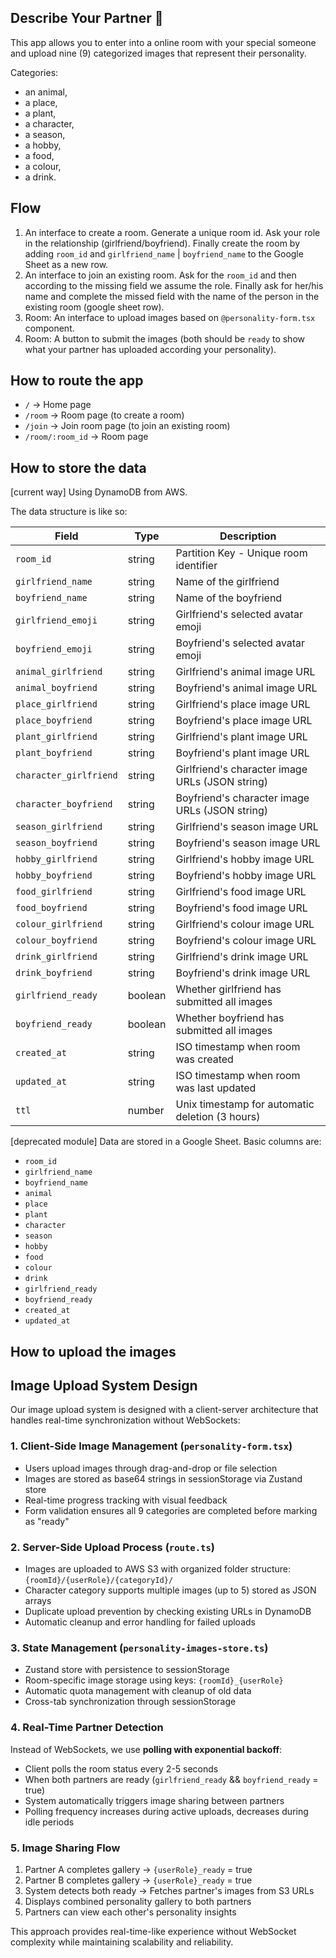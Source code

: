 ## Describe Your Partner 🤍

This app allows you to enter into a online room with your special someone and upload nine (9) categorized images that represent their personality.

Categories:

- an animal,
- a place,
- a plant,
- a character,
- a season,
- a hobby,
- a food,
- a colour,
- a drink.

## Flow

1. An interface to create a room. Generate a unique room id. Ask your role in the relationship (girlfriend/boyfriend). Finally create the room by adding `room_id` and `girlfriend_name` | `boyfriend_name` to the Google Sheet as a new row.
2. An interface to join an existing room. Ask for the `room_id` and then according to the missing field we assume the role. Finally ask for her/his name and complete the missed field with the name of the person in the existing room (google sheet row).
3. Room: An interface to upload images based on `@personality-form.tsx` component.
4. Room: A button to submit the images (both should be `ready` to show what your partner has uploaded according your personality).

## How to route the app

- `/` -> Home page
- `/room` -> Room page (to create a room)
- `/join` -> Join room page (to join an existing room)
- `/room/:room_id` -> Room page

## How to store the data

[current way]
Using DynamoDB from AWS.

The data structure is like so:

| Field                  | Type    | Description                                     |
| ---------------------- | ------- | ----------------------------------------------- |
| `room_id`              | string  | Partition Key - Unique room identifier          |
| `girlfriend_name`      | string  | Name of the girlfriend                          |
| `boyfriend_name`       | string  | Name of the boyfriend                           |
| `girlfriend_emoji`     | string  | Girlfriend's selected avatar emoji              |
| `boyfriend_emoji`      | string  | Boyfriend's selected avatar emoji               |
| `animal_girlfriend`    | string  | Girlfriend's animal image URL                   |
| `animal_boyfriend`     | string  | Boyfriend's animal image URL                    |
| `place_girlfriend`     | string  | Girlfriend's place image URL                    |
| `place_boyfriend`      | string  | Boyfriend's place image URL                     |
| `plant_girlfriend`     | string  | Girlfriend's plant image URL                    |
| `plant_boyfriend`      | string  | Boyfriend's plant image URL                     |
| `character_girlfriend` | string  | Girlfriend's character image URLs (JSON string) |
| `character_boyfriend`  | string  | Boyfriend's character image URLs (JSON string)  |
| `season_girlfriend`    | string  | Girlfriend's season image URL                   |
| `season_boyfriend`     | string  | Boyfriend's season image URL                    |
| `hobby_girlfriend`     | string  | Girlfriend's hobby image URL                    |
| `hobby_boyfriend`      | string  | Boyfriend's hobby image URL                     |
| `food_girlfriend`      | string  | Girlfriend's food image URL                     |
| `food_boyfriend`       | string  | Boyfriend's food image URL                      |
| `colour_girlfriend`    | string  | Girlfriend's colour image URL                   |
| `colour_boyfriend`     | string  | Boyfriend's colour image URL                    |
| `drink_girlfriend`     | string  | Girlfriend's drink image URL                    |
| `drink_boyfriend`      | string  | Boyfriend's drink image URL                     |
| `girlfriend_ready`     | boolean | Whether girlfriend has submitted all images     |
| `boyfriend_ready`      | boolean | Whether boyfriend has submitted all images      |
| `created_at`           | string  | ISO timestamp when room was created             |
| `updated_at`           | string  | ISO timestamp when room was last updated        |
| `ttl`                  | number  | Unix timestamp for automatic deletion (3 hours) |

[deprecated module]
Data are stored in a Google Sheet. Basic columns are:

- `room_id`
- `girlfriend_name`
- `boyfriend_name`
- `animal`
- `place`
- `plant`
- `character`
- `season`
- `hobby`
- `food`
- `colour`
- `drink`
- `girlfriend_ready`
- `boyfriend_ready`
- `created_at`
- `updated_at`

## How to upload the images

## Image Upload System Design

Our image upload system is designed with a client-server architecture that handles real-time synchronization without WebSockets:

### 1. **Client-Side Image Management** (`personality-form.tsx`)

- Users upload images through drag-and-drop or file selection
- Images are stored as base64 strings in sessionStorage via Zustand store
- Real-time progress tracking with visual feedback
- Form validation ensures all 9 categories are completed before marking as "ready"

### 2. **Server-Side Upload Process** (`route.ts`)

- Images are uploaded to AWS S3 with organized folder structure: `{roomId}/{userRole}/{categoryId}/`
- Character category supports multiple images (up to 5) stored as JSON arrays
- Duplicate upload prevention by checking existing URLs in DynamoDB
- Automatic cleanup and error handling for failed uploads

### 3. **State Management** (`personality-images-store.ts`)

- Zustand store with persistence to sessionStorage
- Room-specific image storage using keys: `{roomId}_{userRole}`
- Automatic quota management with cleanup of old data
- Cross-tab synchronization through sessionStorage

### 4. **Real-Time Partner Detection**

Instead of WebSockets, we use **polling with exponential backoff**:

- Client polls the room status every 2-5 seconds
- When both partners are ready (`girlfriend_ready` && `boyfriend_ready` = true)
- System automatically triggers image sharing between partners
- Polling frequency increases during active uploads, decreases during idle periods

### 5. **Image Sharing Flow**

1. Partner A completes gallery → `{userRole}_ready` = true
2. Partner B completes gallery → `{userRole}_ready` = true
3. System detects both ready → Fetches partner's images from S3 URLs
4. Displays combined personality gallery to both partners
5. Partners can view each other's personality insights

This approach provides real-time-like experience without WebSocket complexity while maintaining scalability and reliability.
